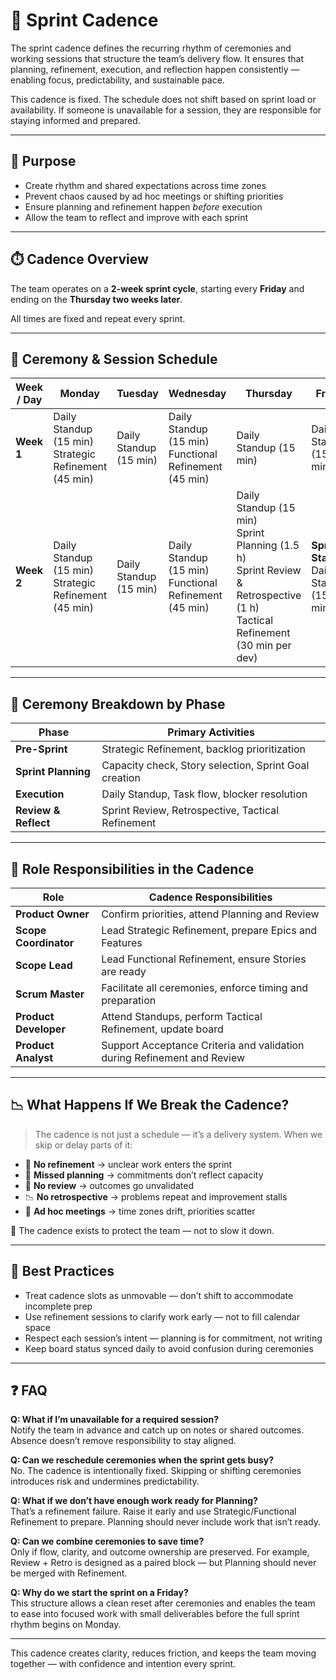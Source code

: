 # 📆 Sprint Cadence

The sprint cadence defines the recurring rhythm of ceremonies and working sessions that structure the team’s delivery flow. It ensures that planning, refinement, execution, and reflection happen consistently — enabling focus, predictability, and sustainable pace.

This cadence is fixed. The schedule does not shift based on sprint load or availability. If someone is unavailable for a session, they are responsible for staying informed and prepared.

---

## 🎯 Purpose

- Create rhythm and shared expectations across time zones
- Prevent chaos caused by ad hoc meetings or shifting priorities
- Ensure planning and refinement happen _before_ execution
- Allow the team to reflect and improve with each sprint

---

## ⏱️ Cadence Overview

The team operates on a **2-week sprint cycle**, starting every **Friday** and ending on the **Thursday two weeks later**.

All times are fixed and repeat every sprint.

---

## 📅 Ceremony & Session Schedule

| Week / Day | Monday                                                    | Tuesday                | Wednesday                                                  | Thursday                                                                                                                               | Friday                                    |
| ---------- | --------------------------------------------------------- | ---------------------- | ---------------------------------------------------------- | -------------------------------------------------------------------------------------------------------------------------------------- | ----------------------------------------- |
| **Week 1** | Daily Standup (15 min) <br> Strategic Refinement (45 min) | Daily Standup (15 min) | Daily Standup (15 min) <br> Functional Refinement (45 min) | Daily Standup (15 min)                                                                                                                 | Daily Standup (15 min)                    |
| **Week 2** | Daily Standup (15 min) <br> Strategic Refinement (45 min) | Daily Standup (15 min) | Daily Standup (15 min) <br> Functional Refinement (45 min) | Daily Standup (15 min) <br> Sprint Planning (1.5 h) <br> Sprint Review & Retrospective (1 h) <br> Tactical Refinement (30 min per dev) | **Sprint Start** → Daily Standup (15 min) |

---

## 🔄 Ceremony Breakdown by Phase

| Phase                | Primary Activities                                    |
| -------------------- | ----------------------------------------------------- |
| **Pre-Sprint**       | Strategic Refinement, backlog prioritization          |
| **Sprint Planning**  | Capacity check, Story selection, Sprint Goal creation |
| **Execution**        | Daily Standup, Task flow, blocker resolution          |
| **Review & Reflect** | Sprint Review, Retrospective, Tactical Refinement     |

---

## 👥 Role Responsibilities in the Cadence

| Role                  | Cadence Responsibilities                                                |
| --------------------- | ----------------------------------------------------------------------- |
| **Product Owner**     | Confirm priorities, attend Planning and Review                          |
| **Scope Coordinator** | Lead Strategic Refinement, prepare Epics and Features                   |
| **Scope Lead**        | Lead Functional Refinement, ensure Stories are ready                    |
| **Scrum Master**      | Facilitate all ceremonies, enforce timing and preparation               |
| **Product Developer** | Attend Standups, perform Tactical Refinement, update board              |
| **Product Analyst**   | Support Acceptance Criteria and validation during Refinement and Review |

---

## 📉 What Happens If We Break the Cadence?

> The cadence is not just a schedule — it’s a delivery system. When we skip or delay parts of it:

- 🔁 **No refinement** → unclear work enters the sprint
- 🧭 **Missed planning** → commitments don’t reflect capacity
- 🧪 **No review** → outcomes go unvalidated
- 📉 **No retrospective** → problems repeat and improvement stalls
- 📅 **Ad hoc meetings** → time zones drift, priorities scatter

🧠 The cadence exists to protect the team — not to slow it down.

---

## 🧠 Best Practices

- Treat cadence slots as unmovable — don’t shift to accommodate incomplete prep
- Use refinement sessions to clarify work early — not to fill calendar space
- Respect each session’s intent — planning is for commitment, not writing
- Keep board status synced daily to avoid confusion during ceremonies

---

## ❓ FAQ

**Q: What if I’m unavailable for a required session?**  
Notify the team in advance and catch up on notes or shared outcomes. Absence doesn’t remove responsibility to stay aligned.

**Q: Can we reschedule ceremonies when the sprint gets busy?**  
No. The cadence is intentionally fixed. Skipping or shifting ceremonies introduces risk and undermines predictability.

**Q: What if we don’t have enough work ready for Planning?**  
That’s a refinement failure. Raise it early and use Strategic/Functional Refinement to prepare. Planning should never include work that isn’t ready.

**Q: Can we combine ceremonies to save time?**  
Only if flow, clarity, and outcome ownership are preserved. For example, Review + Retro is designed as a paired block — but Planning should never be merged with Refinement.

**Q: Why do we start the sprint on a Friday?**  
This structure allows a clean reset after ceremonies and enables the team to ease into focused work with small deliverables before the full sprint rhythm begins on Monday.

---

This cadence creates clarity, reduces friction, and keeps the team moving together — with confidence and intention every sprint.
